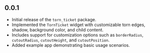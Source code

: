## 0.0.1

* Initial release of the `torn_ticket` package.
* Implemented the `TornTicket` widget with customizable torn edges, shadow, background color, and child content.
* Includes support for customization options such as `borderRadius`, `cutoutRadius`, `cutoutHeight`, and `cutoutPosition`.
* Added example app demonstrating basic usage scenarios.

